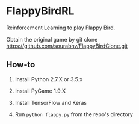 FlappyBirdRL
===============

Reinforcement Learning to play Flappy Bird.

Obtain the original game by git clone https://github.com/sourabhv/FlappyBirdClone.git

How-to
------

1. Install Python 2.7.X or 3.5.x

2. Install PyGame 1.9.X

3. Install TensorFlow and Keras

4. Run `python flappy.py` from the repo's directory
